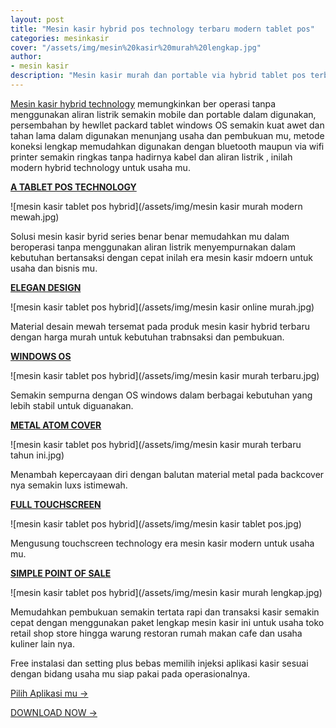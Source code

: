 ```yaml
---
layout: post
title: "Mesin kasir hybrid pos technology terbaru modern tablet pos"
categories: mesinkasir
cover: "/assets/img/mesin%20kasir%20murah%20lengkap.jpg"
author:
- mesin kasir
description: "Mesin kasir murah dan portable via hybrid tablet pos terbaru dan modern untuk digunakan pada usaha toko resto bisnis mu"
---
```

[Mesin kasir hybrid technology](/mesinkasir/2020/04/03/tablet.html) memungkinkan ber operasi tanpa menggunakan aliran listrik semakin mobile dan portable dalam digunakan, persembahan by hewllet packard tablet windows OS semakin kuat awet dan tahan lama dalam digunakan menunjang usaha dan pembukuan mu, metode koneksi lengkap memudahkan digunakan dengan bluetooth maupun via wifi printer semakin ringkas tanpa hadirnya kabel dan aliran listrik , inilah modern hybrid technology untuk usaha mu. 

**[A TABLET POS TECHNOLOGY](/mesinkasir/2020/04/03/tablet.html)**

 ![mesin kasir tablet pos hybrid](/assets/img/mesin kasir murah modern mewah.jpg)

Solusi mesin kasir byrid series benar benar memudahkan mu dalam beroperasi tanpa menggunakan aliran listrik menyempurnakan dalam kebutuhan bertansaksi dengan cepat inilah era mesin kasir mdoern untuk usaha dan bisnis mu.


**[ELEGAN DESIGN](/mesinkasir/2020/04/03/tablet.html)**

 ![mesin kasir tablet pos hybrid](/assets/img/mesin kasir online murah.jpg)

Material desain mewah tersemat pada produk mesin kasir hybrid terbaru dengan harga murah untuk kebutuhan trabnsaksi dan pembukuan.


**[WINDOWS OS](/mesinkasir/2020/04/03/tablet.html)**

 ![mesin kasir tablet pos hybrid](/assets/img/mesin kasir murah terbaru.jpg)

Semakin sempurna dengan OS windows dalam berbagai kebutuhan yang lebih stabil untuk diguanakan.



**[METAL ATOM COVER](/mesinkasir/2020/04/03/tablet.html)**

 ![mesin kasir tablet pos hybrid](/assets/img/mesin kasir murah terbaru tahun ini.jpg)

Menambah kepercayaan diri dengan balutan material metal pada backcover nya semakin luxs istimewah.



**[FULL TOUCHSCREEN](/mesinkasir/2020/04/03/tablet.html)**

 ![mesin kasir tablet pos hybrid](/assets/img/mesin kasir tablet pos.jpg)

Mengusung touchscreen technology era mesin kasir modern untuk usaha mu.



**[SIMPLE POINT OF SALE](/mesinkasir/2020/04/03/tablet.html)**

 ![mesin kasir tablet pos hybrid](/assets/img/mesin kasir murah lengkap.jpg)

Memudahkan pembukuan semakin tertata rapi dan transaksi kasir semakin cepat dengan menggunakan paket lengkap mesin kasir ini untuk usaha toko retail shop store hingga warung restoran rumah makan cafe dan usaha kuliner lain nya.

Free instalasi dan setting plus bebas memilih injeksi aplikasi kasir sesuai dengan bidang usaha mu siap pakai pada operasionalnya.


[Pilih Aplikasi mu →](/app)


[DOWNLOAD NOW →](https://mesinkasir.github.io/e-catalog/Mesin%20kasir%20tablet%20pos%20hybrid.pdf)